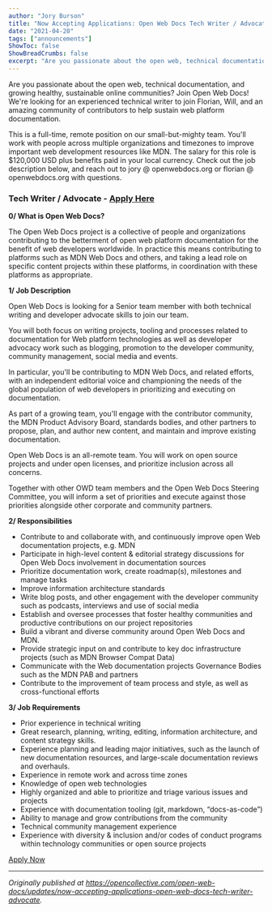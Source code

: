```yaml
---
author: "Jory Burson"
title: "Now Accepting Applications: Open Web Docs Tech Writer / Advocate"
date: "2021-04-20"
tags: ["announcements"]
ShowToc: false
ShowBreadCrumbs: false
excerpt: "Are you passionate about the open web, technical documentation, and growing healthy, sustainable online communities? Join Open Web Docs!"
---
```


Are you passionate about the open web, technical documentation, and growing healthy, sustainable online communities? Join Open Web Docs! We're looking for an experienced technical writer to join Florian, Will, and an amazing community of contributors to help sustain web platform documentation.

This is a full-time, remote position on our small-but-mighty team. You'll work with people across multiple organizations and timezones to improve important web development resources like MDN. The salary for this role is $120,000 USD plus benefits paid in your local currency. Check out the job description below, and reach out to jory @ openwebdocs.org or florian @ openwebdocs.org with questions.

### Tech Writer / Advocate - [Apply Here](https://docs.google.com/forms/d/e/1FAIpQLSeiperW7c7kD9WwMYaKN1hBTTkAPrdHJhd5UsFEygU6gHSZ3Q/closedform)

**0/ What is Open Web Docs?**

The Open Web Docs project is a collective of people and organizations contributing to the betterment of open web platform documentation for the benefit of web developers worldwide. In practice this means contributing to platforms such as MDN Web Docs and others, and taking a lead role on specific content projects within these platforms, in coordination with these platforms as appropriate.

**1/ Job Description**

Open Web Docs is looking for a Senior team member with both technical writing and developer advocate skills to join our team.

You will both focus on writing projects, tooling and processes related to documentation for Web platform technologies as well as developer advocacy work such as blogging, promotion to the developer community, community management, social media and events.

In particular, you'll be contributing to MDN Web Docs, and related efforts, with an independent editorial voice and championing the needs of the global population of web developers in prioritizing and executing on documentation.

As part of a growing team, you'll engage with the contributor community, the MDN Product Advisory Board, standards bodies, and other partners to propose, plan, and author new content, and maintain and improve existing documentation.

Open Web Docs is an all-remote team. You will work on open source projects and under open licenses, and prioritize inclusion across all concerns.

Together with other OWD team members and the Open Web Docs Steering Committee, you will inform a set of priorities and execute against those priorities alongside other corporate and community partners.

**2/ Responsibilities**

* Contribute to and collaborate with, and continuously improve open Web documentation projects, e.g. MDN
* Participate in high-level content & editorial strategy discussions for Open Web Docs involvement in documentation sources
* Prioritize documentation work, create roadmap(s), milestones and manage tasks
* Improve information architecture standards
* Write blog posts, and other engagement with the developer community such as podcasts, interviews and use of social media
* Establish and oversee processes that foster healthy communities and productive contributions on our project repositories
* Build a vibrant and diverse community around Open Web Docs and MDN.
* Provide strategic input on and contribute to key doc infrastructure projects (such as MDN Browser Compat Data)
* Communicate with the Web documentation projects Governance Bodies such as the MDN PAB and partners
* Contribute to the improvement of team process and style, as well as cross-functional efforts

**3/ Job Requirements**

* Prior experience in technical writing
* Great research, planning, writing, editing, information architecture, and content strategy skills.
* Experience planning and leading major initiatives, such as the launch of new documentation resources, and large-scale documentation reviews and overhauls.
* Experience in remote work and across time zones
* Knowledge of open web technologies
* Highly organized and able to prioritize and triage various issues and projects
* Experience with documentation tooling (git, markdown, “docs-as-code”)
* Ability to manage and grow contributions from the community
* Technical community management experience
* Experience with diversity & inclusion and/or codes of conduct programs within technology communities or open source projects

[Apply Now](https://docs.google.com/forms/d/e/1FAIpQLSeiperW7c7kD9WwMYaKN1hBTTkAPrdHJhd5UsFEygU6gHSZ3Q/closedform)

---

_Originally published at https://opencollective.com/open-web-docs/updates/now-accepting-applications-open-web-docs-tech-writer-advocate._
